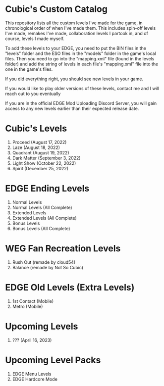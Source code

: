 # Cubic's Custom Catalog
This repository lists all the custom levels I've made for the game, in chronological order of when I've made them. This includes spin-off levels I've made, remakes I've made, collaboration levels I partook in, and of course, levels I made myself.

To add these levels to your EDGE, you need to put the BIN files in the "levels" folder and the ESO files in the "models" folder in the game's local files.
Then you need to go into the "mapping.xml" file (found in the levels folder) and add the string of levels in each file's "mapping.xml" file into the one in the game's files.

If you did everything right, you should see new levels in your game.

If you would like to play older versions of these levels, contact me and I will reach out to you eventually

If you are in the official EDGE Mod Uploading Discord Server, you will gain access to any new levels earlier than their expected release date.

# Cubic's Levels
1. Proceed (August 17, 2022)
2. Laze (August 18, 2022)
3. Quadrant (August 19, 2022)
4. Dark Matter (September 3, 2022)
5. Light Show (October 22, 2022)
6. Spirit (December 25, 2022)

# EDGE Ending Levels
1. Normal Levels
2. Normal Levels (All Complete)
3. Extended Levels
4. Extended Levels (All Complete)
5. Bonus Levels
6. Bonus Levels (All Complete)

# WEG Fan Recreation Levels
1. Rush Out (remade by cloud54)
2. Balance (remade by Not So Cubic)

# EDGE Old Levels (Extra Levels)
1. 1st Contact (Mobile)
2. Metro (Mobile)

# Upcoming Levels
1. ??? (April 16, 2023)

# Upcoming Level Packs
1. EDGE Menu Levels
2. EDGE Hardcore Mode
